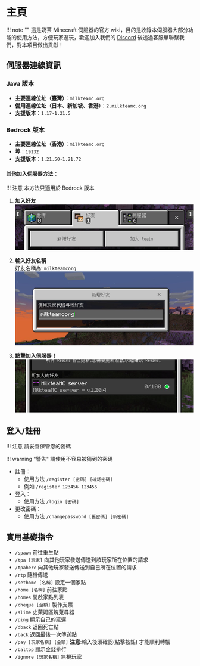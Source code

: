 # 主頁
!!! note ""
    這是奶茶 Minecraft 伺服器的官方 wiki，目的是收錄本伺服器大部分功能的使用方法，方便玩家遊玩，歡迎加入我們的 [Discord](https://discord.gg/22DxRjrXRv) 後透過客服單聯繫我們，對本項目做出貢獻！

## 伺服器連線資訊

### Java 版本
- **主要連線位址（臺灣）**：`milkteamc.org`
- **備用連線位址（日本、新加坡、香港）**：`2.milkteamc.org`
- **支援版本**：`1.17-1.21.5`

### Bedrock 版本
- **主要連線位址（香港）**：`milkteamc.org`
- **埠**：`19132`
- **支援版本**：`1.21.50-1.21.72`



#### **其他加入伺服器方法：**
!!! 注意
    本方法只適用於 Bedrock 版本

  1. **加入好友**  
     ![步驟一](./image/friend.png.jpeg)
     
  2. **輸入好友名稱**  
     好友名稱為: `milkteamcorg`  
     ![步驟二](./image/addfriend.png.jpeg)
     
  3. **點擊加入伺服器！**  
     ![步驟三](./image/join.png.jpeg)


## 登入/註冊
!!! 注意
    請妥善保管您的密碼

!!! warning "警告"
    請使用不容易被猜到的密碼
    
- 註冊：  
  - 使用方法 `/register [密碼] [確認密碼]`  
  - 例如 `/register 123456 123456`  
- 登入：
  - 使用方法 `/login [密碼]`  
- 更改密碼：  
  - 使用方法 `/changepassword [舊密碼] [新密碼]` 
## 實用基礎指令
- `/spawn` 前往重生點
- `/tpa [玩家]` 向其他玩家發送傳送到該玩家所在位置的請求
- `/tpahere` 向其他玩家發送傳送到自己所在位置的請求
- `/rtp` 隨機傳送
- `/sethome [名稱]` 設定一個家點
- `/home [名稱]` 前往家點
- `/homes` 開啟家點列表
- `/cheque [金額]` 製作支票
- `/slime` 史萊姆區塊蒐尋器
- `/ping` 顯示自己的延遲
- `/dback` 返回死亡點
- `/back` 返回最後一次傳送點
- `/pay [玩家名稱] [金額]`  **注意**:輸入後須確認(點擊按鈕) 才能順利轉帳
- `/baltop` 顯示金錢排行
- `/ignore [玩家名稱]` 無視玩家
